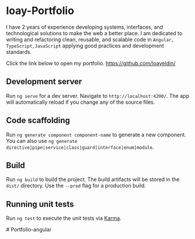 # loay-Portfolio 
I have 2 years of experience developing systems, interfaces, and technological solutions to make the web a better place. I am dedicated to writing and refactoring clean, reusable, and scalable code in `Angular, TypeScript,JavaScript` applying good practices and development standards.

Click the link below to open my portfolio.
<https://github.com/loayeldin/> 

## Development server

Run `ng serve` for a dev server. Navigate to `http://localhost:4200/`. The app will automatically reload if you change any of the source files.

## Code scaffolding

Run `ng generate component component-name` to generate a new component. You can also use `ng generate directive|pipe|service|class|guard|interface|enum|module`.

## Build

Run `ng build` to build the project. The build artifacts will be stored in the `dist/` directory. Use the `--prod` flag for a production build.

## Running unit tests

Run `ng test` to execute the unit tests via [Karma](https://karma-runner.github.io).


#   P o r t f o l i o - a n g u l a r  
 